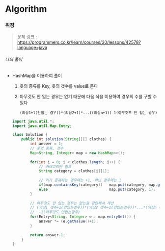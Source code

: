 # Algorithm

### 위장

> 문제 링크 : https://programmers.co.kr/learn/courses/30/lessons/42578?language=java



###### 나의 풀이

* HashMap을 이용하여 풀이

  1. 옷의 종류를 Key, 옷의 갯수를 value로 둔다
  
  2. 아무것도 안 입는 경우는 없기 때문에 다음 식을 이용하여 경우의 수를 구할 수 있다

     `(의상1+1(안입는 경우))*(의상2+1)*...((의상n+1))-1(아무것도 안 입는 경우)`

  
  
  ```java
  import java.util.*;
  import java.util.Map.Entry;
  
  class Solution {
      public int solution(String[][] clothes) {
          int answer = 1;
          // 옷의 종류, 갯수
          Map<String, Integer> map = new HashMap<>();
          
          for(int i = 0; i < clothes.length; i++) {
              // 카테고리만 필요
              String category = clothes[i][1];
              
              // 키가 존재하는 경우에는 +1, 아닌 경우에는 1
              if(map.containsKey(category))   map.put(category, map.get(category)+1);
              else                            map.put(category, 1);
          }
          
          // 아무것도 안 입는 경우는 없는걸 감안해서 계산
          // (의상1 갯수+1(안입는경우))*(의상2 갯수+1(안입는경우))*...*(의상n 갯수 + 1(안입는경우))
          //  -1(아무것도 안입는경우)
          for(Entry<String, Integer> e : map.entrySet()) {
              answer *= (e.getValue()+1);
          }
          
          return answer-1;
      }
  }
  ```
  
  
  
  